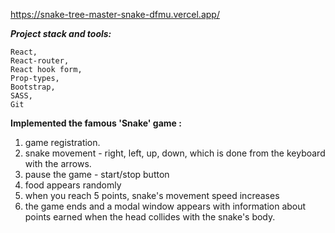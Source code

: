 https://snake-tree-master-snake-dfmu.vercel.app/

***Project stack and tools:***

    React,
    React-router,
    React hook form,
    Prop-types,
    Bootstrap,
    SASS,
    Git
    


__Implemented the famous 'Snake' game :__
1) game registration.
2) snake movement - right, left, up, down, which is done from the keyboard with the arrows. 
3) pause the game - start/stop button
4) food appears randomly
5) when you reach 5 points, snake's movement speed increases
6) the game ends and a modal window appears with information about points earned when the head collides with the snake's body.

